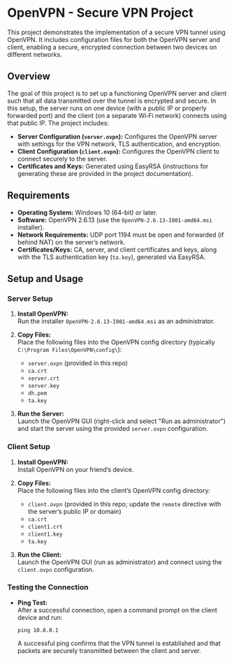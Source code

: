 # OpenVPN - Secure VPN Project

This project demonstrates the implementation of a secure VPN tunnel using OpenVPN. It includes configuration files for both the OpenVPN server and client, enabling a secure, encrypted connection between two devices on different networks.

## Overview

The goal of this project is to set up a functioning OpenVPN server and client such that all data transmitted over the tunnel is encrypted and secure. In this setup, the server runs on one device (with a public IP or properly forwarded port) and the client (on a separate Wi‑Fi network) connects using that public IP. The project includes:

- **Server Configuration (`server.ovpn`):** Configures the OpenVPN server with settings for the VPN network, TLS authentication, and encryption.
- **Client Configuration (`client.ovpn`):** Configures the OpenVPN client to connect securely to the server.
- **Certificates and Keys:** Generated using EasyRSA (instructions for generating these are provided in the project documentation).

## Requirements

- **Operating System:** Windows 10 (64-bit) or later.
- **Software:** OpenVPN 2.6.13 (use the `OpenVPN-2.6.13-I001-amd64.msi` installer).
- **Network Requirements:** UDP port 1194 must be open and forwarded (if behind NAT) on the server’s network.
- **Certificates/Keys:** CA, server, and client certificates and keys, along with the TLS authentication key (`ta.key`), generated via EasyRSA.

## Setup and Usage

### Server Setup

1. **Install OpenVPN:**  
   Run the installer `OpenVPN-2.6.13-I001-amd64.msi` as an administrator.

2. **Copy Files:**  
   Place the following files into the OpenVPN config directory (typically `C:\Program Files\OpenVPN\config\`):
   - `server.ovpn` (provided in this repo)
   - `ca.crt`
   - `server.crt`
   - `server.key`
   - `dh.pem`
   - `ta.key`

3. **Run the Server:**  
   Launch the OpenVPN GUI (right-click and select "Run as administrator") and start the server using the provided `server.ovpn` configuration.

### Client Setup

1. **Install OpenVPN:**  
   Install OpenVPN on your friend’s device.

2. **Copy Files:**  
   Place the following files into the client’s OpenVPN config directory:
   - `client.ovpn` (provided in this repo; update the `remote` directive with the server’s public IP or domain)
   - `ca.crt`
   - `client1.crt`
   - `client1.key`
   - `ta.key`

3. **Run the Client:**  
   Launch the OpenVPN GUI (run as administrator) and connect using the `client.ovpn` configuration.

### Testing the Connection

- **Ping Test:**  
  After a successful connection, open a command prompt on the client device and run:
  ```
  ping 10.8.0.1
  ```

  A successful ping confirms that the VPN tunnel is established and that packets are securely transmitted between the client and server.
